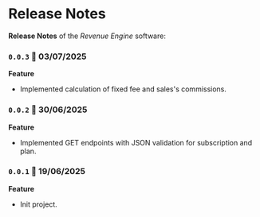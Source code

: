 # Release Notes

**Release Notes** of the *Revenue Engine* software:

### <code>0.0.3</code> :calendar: 03/07/2025
**Feature**
* Implemented calculation of fixed fee and sales's commissions.

### <code>0.0.2</code> :calendar: 30/06/2025
**Feature**
* Implemented GET endpoints with JSON validation for subscription and plan.

### <code>0.0.1</code> :calendar: 19/06/2025
**Feature**
* Init project.